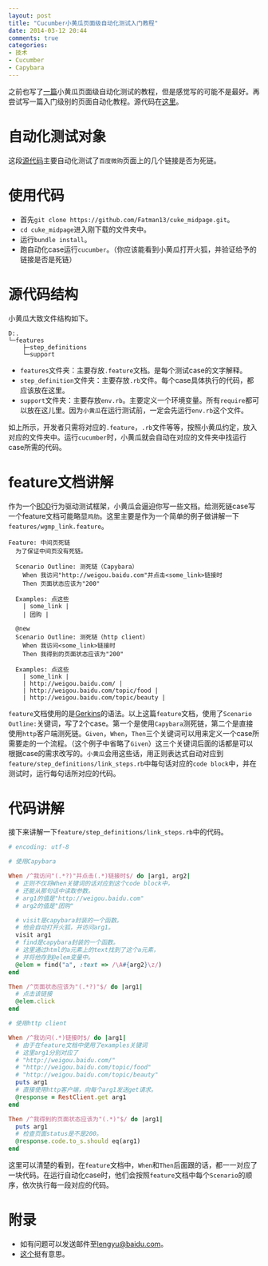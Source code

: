 ```yaml
---
layout: post
title: "Cucumber小黄瓜页面级自动化测试入门教程"
date: 2014-03-12 20:44
comments: true
categories: 
- 技术
- Cucumber
- Capybara
---
```

之前也写了[一篇](http://tauntaunslayer13.me/blog/2014/01/26/ru-he-shi-yong-capybarahe-cucumbershi-xian-ye-mian-ji-bie-zi-dong-hua/)小黄瓜页面级自动化测试的教程，但是感觉写的可能不是最好。再尝试写一篇入门级别的页面自动化教程。源代码在[这里](https://github.com/Fatman13/cuke_midpage)。

<!--more-->

# 自动化测试对象

这段[源代码](https://github.com/Fatman13/cuke_midpage)主要自动化测试了`百度微购`页面上的几个链接是否为死链。

# 使用代码

- 首先`git clone https://github.com/Fatman13/cuke_midpage.git`。
- `cd cuke_midpage`进入刚下载的文件夹中。
- 运行`bundle install`。
- 跑自动化case运行`cucumber`。（你应该能看到小黄瓜打开火狐，并验证给予的链接是否是死链）

# 源代码结构

小黄瓜大致文件结构如下。

```
D:.
└─features
    ├─step_definitions
    └─support
```

- `features`文件夹：主要存放`.feature`文档。是每个测试case的文字解释。  
- `step_definition`文件夹：主要存放`.rb`文件。每个case具体执行的代码，都应该放在这里。  
- `support`文件夹：主要存放`env.rb`。主要定义一个环境变量。所有`require`都可以放在这儿里。因为`小黄瓜`在运行测试前，一定会先运行`env.rb`这个文件。  

如上所示，开发者只需将对应的`.feature`，`.rb`文件等等，按照小黄瓜约定，放入对应的文件夹中。运行`cucumber`时，小黄瓜就会自动在对应的文件夹中找运行case所需的代码。

# feature文档讲解

作为一个[BDD](http://en.wikipedia.org/wiki/Behavior-driven_development)行为驱动测试框架，小黄瓜会逼迫你写一些文档。给测死链case写一个feature文档可能略显`鸡肋`。这里主要是作为一个简单的例子做讲解一下`features/wgmp_link.feature`。

``` cucumber
Feature: 中间页死链
  为了保证中间页没有死链。

  Scenario Outline: 测死链（Capybara）
    When 我访问"http://weigou.baidu.com"并点击<some_link>链接时
    Then 页面状态应该为"200"

  Examples: 点这些
  	| some_link |
  	| 团购 |

  @new	
  Scenario Outline: 测死链（http client）
    When 我访问<some_link>链接时
    Then 我得到的页面状态应该为"200"

  Examples: 点这些
  	| some_link |
  	| http://weigou.baidu.com/ |
  	| http://weigou.baidu.com/topic/food |
  	| http://weigou.baidu.com/topic/beauty |
```

`feature`文档使用的是[Gerkins](https://github.com/cucumber/cucumber/wiki/Gherkin)的语法。以上这篇`feature`文档，使用了`Scenario Outline:`关键词，写了2个case。第一个是使用`Capybara`测死链，第二个是直接使用`http`客户端测死链。`Given`，`When`，`Then`三个关键词可以用来定义一个case所需要走的一个流程。（这个例子中省略了`Given`）这三个关键词后面的话都是可以根据case的需求改写的。`小黄瓜`会用这些话，用正则表达式自动对应到`feature/step_definitions/link_steps.rb`中每句话对应的`code block`中，并在测试时，运行每句话所对应的代码。

# 代码讲解

接下来讲解一下`feature/step_definitions/link_steps.rb`中的代码。

```ruby
# encoding: utf-8

# 使用Capybara

When /^我访问"(.*?)"并点击(.*)链接时$/ do |arg1, arg2|
  # 正则不仅将When关键词的话对应到这个code block中，
  # 还能从那句话中读取参数。
  # arg1的值是"http://weigou.baidu.com"
  # arg2的值是"团购"

  # visit是capybara封装的一个函数。
  # 他会自动打开火狐，并访问arg1。 
  visit arg1
  # find是capybara封装的一个函数。
  # 这里通过html的a元素上的text找到了这个a元素，
  # 并将他存到@elem变量中。
  @elem = find("a", :text => /\A#{arg2}\z/)
end

Then /^页面状态应该为"(.*?)"$/ do |arg1|
  # 点击该链接
  @elem.click
end

# 使用http client

When /^我访问(.*)链接时$/ do |arg1|
  # 由于在feature文档中使用了examples关键词
  # 这里arg1分别对应了
  # "http://weigou.baidu.com/"
  # "http://weigou.baidu.com/topic/food"
  # "http://weigou.baidu.com/topic/beauty"
  puts arg1
  # 直接使用http客户端，向每个arg1发送get请求。
  @response = RestClient.get arg1
end

Then /^我得到的页面状态应该为"(.*)"$/ do |arg1|
  puts arg1
  # 检查页面status是不是200。
  @response.code.to_s.should eq(arg1)
end
```

这里可以清楚的看到，在`feature`文档中，`When`和`Then`后面跟的话，都一一对应了一块代码。在运行自动化case时，他们会按照`feature`文档中每个`Scenario`的顺序，依次执行每一段对应的代码。


# 附录

- 如有问题可以发送邮件至[lengyu@baidu.com](mailto:lengyu@baidu.com)。
- [这个](https://s3.amazonaws.com/macslow/index.html)挺有意思。

<object data="https://s3.amazonaws.com/macslow/clock7.svg?w=3&amp;h=3" id="clock1" type="image/svg+xml"></object>
